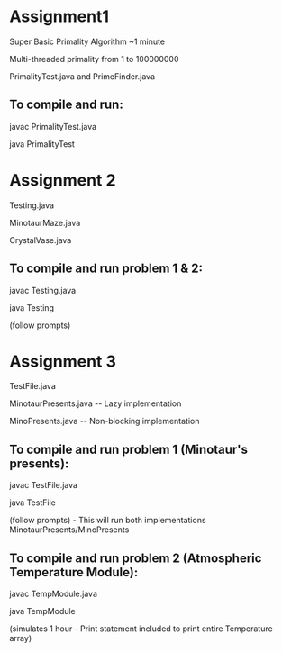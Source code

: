 # Assignment1
Super Basic Primality Algorithm ~1 minute

Multi-threaded primality from 1 to 100000000

PrimalityTest.java and PrimeFinder.java

## To compile and run:

javac PrimalityTest.java

java PrimalityTest

# Assignment 2
Testing.java

MinotaurMaze.java

CrystalVase.java

## To compile and run problem 1 & 2:

javac Testing.java

java Testing

(follow prompts)

# Assignment 3

TestFile.java

MinotaurPresents.java -- Lazy implementation

MinoPresents.java -- Non-blocking implementation

## To compile and run problem 1 (Minotaur's presents):

javac TestFile.java

java TestFile

(follow prompts) - This will run both implementations MinotaurPresents/MinoPresents

## To compile and run problem 2 (Atmospheric Temperature Module):

javac TempModule.java

java TempModule

(simulates 1 hour - Print statement included to print entire Temperature array)
